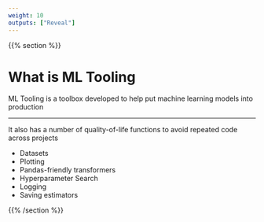 ```yaml
---
weight: 10
outputs: ["Reveal"]
---
```


{{% section %}}

# What is ML Tooling

ML Tooling is a toolbox developed to help put machine learning models into production

---

It also has a number of quality-of-life functions to avoid repeated code across projects

- Datasets
- Plotting
- Pandas-friendly transformers
- Hyperparameter Search
- Logging
- Saving estimators

{{% /section %}}
